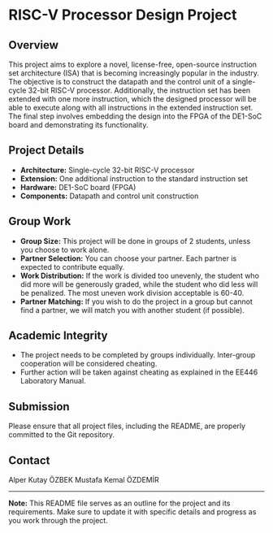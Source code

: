 # RISC-V Processor Design Project

## Overview

This project aims to explore a novel, license-free, open-source instruction set architecture (ISA) that is becoming increasingly popular in the industry. The objective is to construct the datapath and the control unit of a single-cycle 32-bit RISC-V processor. Additionally, the instruction set has been extended with one more instruction, which the designed processor will be able to execute along with all instructions in the extended instruction set. The final step involves embedding the design into the FPGA of the DE1-SoC board and demonstrating its functionality.

## Project Details

- **Architecture:** Single-cycle 32-bit RISC-V processor
- **Extension:** One additional instruction to the standard instruction set
- **Hardware:** DE1-SoC board (FPGA)
- **Components:** Datapath and control unit construction

## Group Work

- **Group Size:** This project will be done in groups of 2 students, unless you choose to work alone.
- **Partner Selection:** You can choose your partner. Each partner is expected to contribute equally.
- **Work Distribution:** If the work is divided too unevenly, the student who did more will be generously graded, while the student who did less will be penalized. The most uneven work division acceptable is 60-40.
- **Partner Matching:** If you wish to do the project in a group but cannot find a partner, we will match you with another student (if possible).

## Academic Integrity

- The project needs to be completed by groups individually. Inter-group cooperation will be considered cheating.
- Further action will be taken against cheating as explained in the EE446 Laboratory Manual.

## Submission

Please ensure that all project files, including the README, are properly committed to the Git repository.

## Contact

Alper Kutay ÖZBEK
Mustafa Kemal ÖZDEMİR

---

**Note:** This README file serves as an outline for the project and its requirements. Make sure to update it with specific details and progress as you work through the project.
